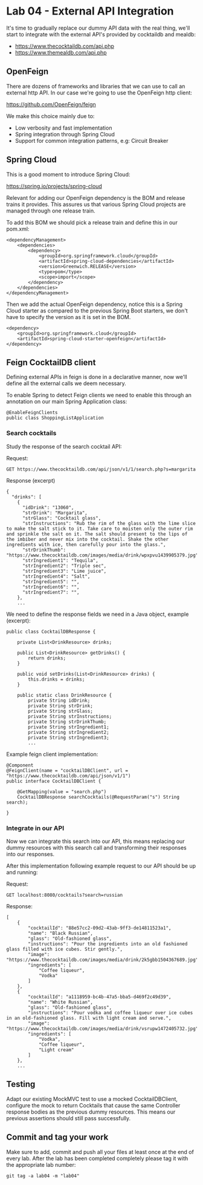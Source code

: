 # Lab 04 - External API Integration

It's time to gradually replace our dummy API data with the real thing, we'll start to integrate with the external API's provided by cocktaildb and mealdb:

* https://www.thecocktaildb.com/api.php
* https://www.themealdb.com/api.php

## OpenFeign

There are dozens of frameworks and libraries that we can use to call an external http API. In our case we're going to use the OpenFeign http client:
 
 https://github.com/OpenFeign/feign
 
We make this choice mainly due to:

* Low verbosity and fast implementation
* Spring integration through Spring Cloud
* Support for common integration patterns, e.g: Circuit Breaker

## Spring Cloud

This is a good moment to introduce Spring Cloud:

https://spring.io/projects/spring-cloud

Relevant for adding our OpenFeign dependency is the BOM and release trains it provides. This assures us that various Spring Cloud projects are managed through one release train.

To add this BOM we should pick a release train and define this in our pom.xml:

```
<dependencyManagement>
    <dependencies>
        <dependency>
            <groupId>org.springframework.cloud</groupId>
            <artifactId>spring-cloud-dependencies</artifactId>
            <version>Greenwich.RELEASE</version>
            <type>pom</type>
            <scope>import</scope>
        </dependency>
    </dependencies>
</dependencyManagement>
```

Then we add the actual OpenFeign dependency, notice this is a Spring Cloud starter as compared to the previous Spring Boot starters, we don't have to specify the version as it is set in the BOM.

```
<dependency>
    <groupId>org.springframework.cloud</groupId>
    <artifactId>spring-cloud-starter-openfeign</artifactId>
</dependency>
```

## Feign CocktailDB client

Defining external APIs in feign is done in a declarative manner, now we'll define all the external calls we deem necessary.

To enable Spring to detect Feign clients we need to enable this through an annotation on our main Spring Application class:

```
@EnableFeignClients
public class ShoppingListApplication
```

### Search cocktails

Study the response of the search cocktail API:

Request:
```
GET https://www.thecocktaildb.com/api/json/v1/1/search.php?s=margarita
```

Response (excerpt)
```
{
  "drinks": [
    {
      "idDrink": "13060",
      "strDrink": "Margarita",
      "strGlass": "Cocktail glass",
      "strInstructions": "Rub the rim of the glass with the lime slice to make the salt stick to it. Take care to moisten only the outer rim and sprinkle the salt on it. The salt should present to the lips of the imbiber and never mix into the cocktail. Shake the other ingredients with ice, then carefully pour into the glass.",
      "strDrinkThumb": "https://www.thecocktaildb.com/images/media/drink/wpxpvu1439905379.jpg",
      "strIngredient1": "Tequila",
      "strIngredient2": "Triple sec",
      "strIngredient3": "Lime juice",
      "strIngredient4": "Salt",
      "strIngredient5": "",
      "strIngredient6": "",
      "strIngredient7": "",
    },
    ...
```

We need to define the response fields we need in a Java object, example (excerpt):

```
public class CocktailDBResponse {

    private List<DrinkResource> drinks;

    public List<DrinkResource> getDrinks() {
        return drinks;
    }

    public void setDrinks(List<DrinkResource> drinks) {
        this.drinks = drinks;
    }

    public static class DrinkResource {
        private String idDrink;
        private String strDrink;
        private String strGlass;
        private String strInstructions;
        private String strDrinkThumb;
        private String strIngredient1;
        private String strIngredient2;
        private String strIngredient3;
        ...
```

Example feign client implementation:

```
@Component
@FeignClient(name = "cocktailDBClient", url = "https://www.thecocktaildb.com/api/json/v1/1")
public interface CocktailDBClient {

    @GetMapping(value = "search.php")
    CocktailDBResponse searchCocktails(@RequestParam("s") String search);

}
```

### Integrate in our API

Now we can integrate this search into our API, this means replacing our dummy resources with this search call and transforming their responses into our responses.

After this implementation following example request to our API should be up and running:

Request:
```
GET localhost:8080/cocktails?search=russian
```

Response:
```
[
    {
        "cocktailId": "88e57cc2-09d2-43ab-9ff3-de14811523a1",
        "name": "Black Russian",
        "glass": "Old-fashioned glass",
        "instructions": "Pour the ingredients into an old fashioned glass filled with ice cubes. Stir gently.",
        "image": "https://www.thecocktaildb.com/images/media/drink/2k5gbb1504367689.jpg",
        "ingredients": [
            "Coffee liqueur",
            "Vodka"
        ]
    },
    {
        "cocktailId": "a1118959-bc4b-47a5-bba5-d469f2c49d39",
        "name": "White Russian",
        "glass": "Old-fashioned glass",
        "instructions": "Pour vodka and coffee liqueur over ice cubes in an old-fashioned glass. Fill with light cream and serve.",
        "image": "https://www.thecocktaildb.com/images/media/drink/vsrupw1472405732.jpg",
        "ingredients": [
            "Vodka",
            "Coffee liqueur",
            "Light cream"
        ]
    },
    ...
```

## Testing

Adapt our existing MockMVC test to use a mocked CocktailDBClient, configure the mock to return Cocktails that cause the same Controller response bodies as the previous dummy resources. This means our previous assertions should still pass successfully.

## Commit and tag your work

Make sure to add, commit and push all your files at least once at the end of every lab. After the lab has been completed completely please tag it with the appropriate lab number:

````
git tag -a lab04 -m "lab04"
```` 